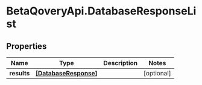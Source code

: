 # BetaQoveryApi.DatabaseResponseList

## Properties

Name | Type | Description | Notes
------------ | ------------- | ------------- | -------------
**results** | [**[DatabaseResponse]**](DatabaseResponse.md) |  | [optional] 



